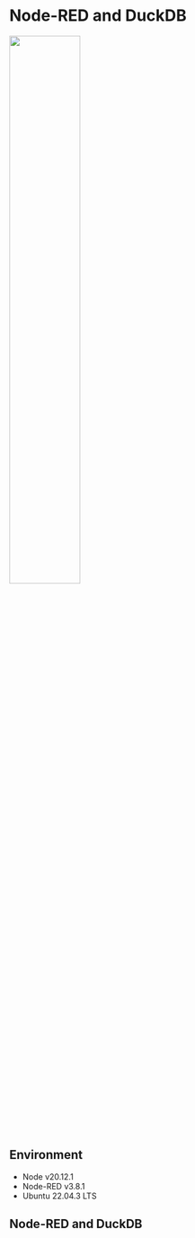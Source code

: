 # Node-RED and DuckDB

<img src="https://github.com/w3point0/node-red-duckdb/assets/993459/58005b2e-50c5-429a-81c7-e54645775367" width="50%" height="auto">


## Environment
- Node v20.12.1  
- Node-RED v3.8.1  
- Ubuntu 22.04.3 LTS

## Node-RED and DuckDB 
